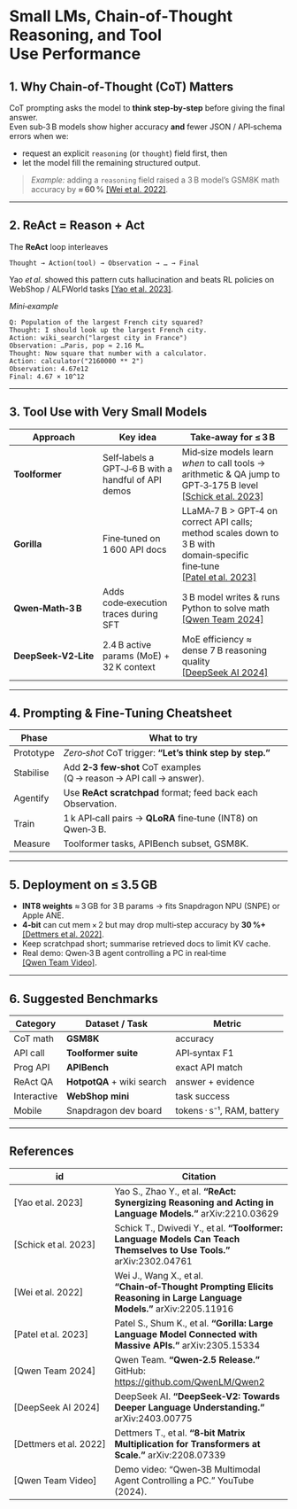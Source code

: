 
# Small LMs, Chain‑of‑Thought Reasoning, and Tool Use Performance

## 1. Why Chain‑of‑Thought (CoT) Matters  
CoT prompting asks the model to **think step‑by‑step** before giving the final answer.  
Even sub‑3 B models show higher accuracy **and** fewer JSON / API‑schema errors when we:

* request an explicit `reasoning` (or `thought`) field first, then  
* let the model fill the remaining structured output.

> *Example:* adding a `reasoning` field raised a 3 B model’s GSM8K math accuracy by **≈ 60 %** [[Wei et al. 2022]](#ref3).

---

## 2. ReAct = Reason + Act  

The **ReAct** loop interleaves  

```
Thought → Action(tool) → Observation → … → Final
```

Yao *et al.* showed this pattern cuts hallucination and beats RL policies on WebShop / ALFWorld tasks [[Yao et al. 2023]](#ref1).

*Mini‑example*

```text
Q: Population of the largest French city squared?
Thought: I should look up the largest French city.  
Action: wiki_search("largest city in France")  
Observation: …Paris, pop ≈ 2.16 M…  
Thought: Now square that number with a calculator.  
Action: calculator("2160000 ** 2")  
Observation: 4.67e12  
Final: 4.67 × 10^12
```

---

## 3. Tool Use with Very Small Models  

| Approach | Key idea | Take‑away for ≤ 3 B |
|----------|----------|---------------------|
| **Toolformer** | Self‑labels a GPT‑J‑6 B with a handful of API demos | Mid‑size models learn *when* to call tools → arithmetic & QA jump to GPT‑3‑175 B level [[Schick et al. 2023]](#ref2) |
| **Gorilla** | Fine‑tuned on 1 600 API docs | LLaMA‑7 B > GPT‑4 on correct API calls; method scales down to 3 B with domain‑specific fine‑tune [[Patel et al. 2023]](#ref4) |
| **Qwen‑Math‑3 B** | Adds code‑execution traces during SFT | 3 B model writes & runs Python to solve math [[Qwen Team 2024]](#ref5) |
| **DeepSeek‑V2‑Lite** | 2.4 B active params (MoE) + 32 K context | MoE efficiency ≈ dense 7 B reasoning quality [[DeepSeek AI 2024]](#ref6) |

---

## 4. Prompting & Fine‑Tuning Cheatsheet  

| Phase | What to try |
|-------|-------------|
| Prototype | *Zero‑shot* CoT trigger: **“Let’s think step by step.”** |
| Stabilise | Add **2‑3 few‑shot** CoT examples (Q → reason → API call → answer). |
| Agentify | Use **ReAct scratchpad** format; feed back each Observation. |
| Train | 1 k API‑call pairs → **QLoRA** fine‑tune (INT8) on Qwen‑3 B. |
| Measure | Toolformer tasks, APIBench subset, GSM8K. |

---

## 5. Deployment on ≤ 3.5 GB  

* **INT8 weights** ≈ 3 GB for 3 B params → fits Snapdragon NPU (SNPE) or Apple ANE.  
* **4‑bit** can cut mem × 2 but may drop multi‑step accuracy by **30 %+** [[Dettmers et al. 2022]](#ref7).  
* Keep scratchpad short; summarise retrieved docs to limit KV cache.  
* Real demo: Qwen‑3 B agent controlling a PC in real‑time [[Qwen Team Video]](#ref8).

---

## 6. Suggested Benchmarks  

| Category | Dataset / Task | Metric |
|----------|----------------|--------|
| CoT math | **GSM8K** | accuracy |
| API call | **Toolformer suite** | API‑syntax F1 |
| Prog API | **APIBench** | exact API match |
| ReAct QA | **HotpotQA** + wiki search | answer + evidence |
| Interactive | **WebShop mini** | task success |
| Mobile | Snapdragon dev board | tokens · s⁻¹, RAM, battery |

---

## References  

| id | Citation |
|----|----------|
| <a id="ref1"></a>[Yao et al. 2023] | Yao S., Zhao Y., et al. **“ReAct: Synergizing Reasoning and Acting in Language Models.”** arXiv:2210.03629 |
| <a id="ref2"></a>[Schick et al. 2023] | Schick T., Dwivedi Y., et al. **“Toolformer: Language Models Can Teach Themselves to Use Tools.”** arXiv:2302.04761 |
| <a id="ref3"></a>[Wei et al. 2022] | Wei J., Wang X., et al. **“Chain‑of‑Thought Prompting Elicits Reasoning in Large Language Models.”** arXiv:2205.11916 |
| <a id="ref4"></a>[Patel et al. 2023] | Patel S., Shum K., et al. **“Gorilla: Large Language Model Connected with Massive APIs.”** arXiv:2305.15334 |
| <a id="ref5"></a>[Qwen Team 2024] | Qwen Team. **“Qwen‑2.5 Release.”** GitHub: <https://github.com/QwenLM/Qwen2> |
| <a id="ref6"></a>[DeepSeek AI 2024] | DeepSeek AI. **“DeepSeek‑V2: Towards Deeper Language Understanding.”** arXiv:2403.00775 |
| <a id="ref7"></a>[Dettmers et al. 2022] | Dettmers T., et al. **“8‑bit Matrix Multiplication for Transformers at Scale.”** arXiv:2208.07339 |
| <a id="ref8"></a>[Qwen Team Video] | Demo video: “Qwen‑3B Multimodal Agent Controlling a PC.” YouTube (2024). |

